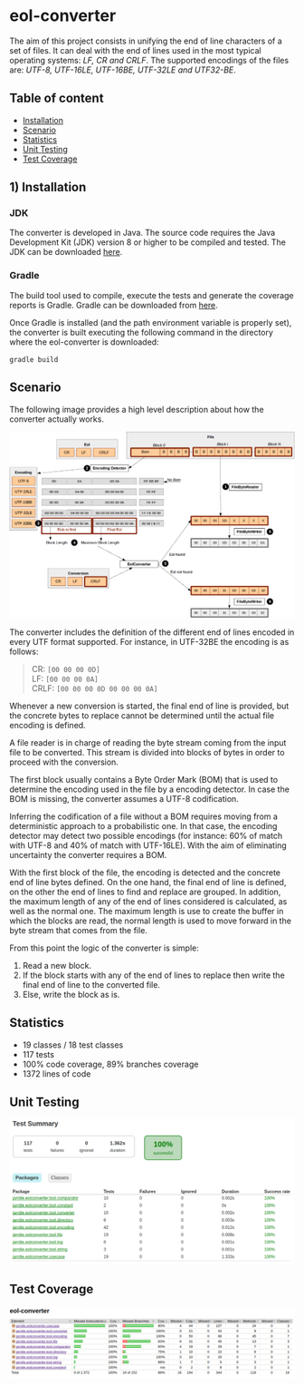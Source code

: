 # eol-converter

The aim of this project consists in unifying the end of line characters of a set of files. It can deal with the end of lines used in the most typical operating systems: *LF, CR and CRLF*. The supported encodings of the files are: *UTF-8, UTF-16LE, UTF-16BE, UTF-32LE and UTF32-BE*.

## Table of content

- [Installation](#installation)
- [Scenario](#scenario)
- [Statistics](#statistics)
- [Unit Testing](#unit-testing)
- [Test Coverage](#test-coverage)

## 1) Installation

### JDK
The converter is developed in Java. The source code requires the Java Development Kit (JDK) version 8 or higher to be compiled and tested. The JDK can be downloaded [here](http://www.oracle.com/technetwork/java/javase/downloads).

### Gradle
The build tool used to compile, execute the tests and generate the coverage reports is Gradle. Gradle can be downloaded from [here](https://services.gradle.org/distributions/gradle-4.2-bin.zip).

Once Gradle is installed (and the path environment variable is properly set), the converter is built executing the following command in the directory where the eol-converter is downloaded:

    gradle build

## Scenario

The following image provides a high level description about how the converter actually works.

![Main scenario image](doc/img/scenario.png)

The converter includes the definition of the different end of lines encoded in every UTF format supported. For instance, in UTF-32BE the encoding is as follows:

> CR: `[00 00 00 0D]`  <br>
> LF:  `[00 00 00 0A]`  <br>
> CRLF: `[00 00 00 0D 00 00 00 0A]`  <br>

Whenever a new conversion is started, the final end of line is provided, but the concrete bytes to replace cannot be determined until the actual file encoding is defined.

A file reader is in charge of reading the byte stream coming from the input file to be converted. This stream is divided into blocks of bytes in order to proceed with the conversion.

The first block usually contains a Byte Order Mark (BOM) that is used to determine the encoding used in the file by a encoding detector. In case the BOM is missing, the converter assumes a UTF-8 codification.

Inferring the codification of a file without a BOM requires moving from a deterministic approach to a probabilistic one. In that case, the encoding detector may detect two possible encodings (for instance: 60% of match with UTF-8 and 40% of match with UTF-16LE). With the aim of eliminating uncertainty the converter requires a BOM.

With the first block of the file, the encoding is detected and the concrete end of line bytes defined. On the one hand, the final end of line is defined, on the other the end of lines to find and replace are grouped. In addition, the maximum length of any of the end of lines considered is calculated, as well as the normal one. The maximum length is use to create the buffer in which the blocks are read, the normal length is used to move forward in the byte stream that comes from the file.

From this point the logic of the converter is simple:
 1. Read a new block.
 2. If the block starts with any of the end of lines to replace then write the final end of line to the converted file.
 3. Else, write the block as is.


## Statistics

 - 19 classes / 18 test classes
 - 117 tests
 - 100% code coverage, 89% branches coverage
 - 1372 lines of code


## Unit Testing


![Unit testing summary](https://raw.githubusercontent.com/jarrdie/eol-converter/master/doc/img/junit.png)

## Test Coverage


![Test coverage summary](https://raw.githubusercontent.com/jarrdie/eol-converter/master/doc/img/jacoco.png)

